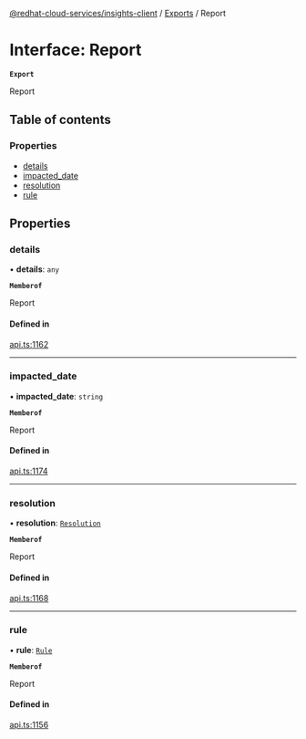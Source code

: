 [@redhat-cloud-services/insights-client](../README.md) / [Exports](../modules.md) / Report

# Interface: Report

**`Export`**

Report

## Table of contents

### Properties

- [details](Report.md#details)
- [impacted\_date](Report.md#impacted_date)
- [resolution](Report.md#resolution)
- [rule](Report.md#rule)

## Properties

### details

• **details**: `any`

**`Memberof`**

Report

#### Defined in

[api.ts:1162](https://github.com/RedHatInsights/javascript-clients/blob/main/packages/insights/api.ts#L1162)

___

### impacted\_date

• **impacted\_date**: `string`

**`Memberof`**

Report

#### Defined in

[api.ts:1174](https://github.com/RedHatInsights/javascript-clients/blob/main/packages/insights/api.ts#L1174)

___

### resolution

• **resolution**: [`Resolution`](Resolution.md)

**`Memberof`**

Report

#### Defined in

[api.ts:1168](https://github.com/RedHatInsights/javascript-clients/blob/main/packages/insights/api.ts#L1168)

___

### rule

• **rule**: [`Rule`](Rule.md)

**`Memberof`**

Report

#### Defined in

[api.ts:1156](https://github.com/RedHatInsights/javascript-clients/blob/main/packages/insights/api.ts#L1156)
